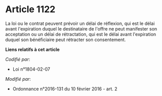 # Article 1122

La loi ou le contrat peuvent prévoir un délai de réflexion, qui est le délai avant l'expiration duquel le destinataire de
l'offre ne peut manifester son acceptation ou un délai de rétractation, qui est le délai avant l'expiration duquel son
bénéficiaire peut rétracter son consentement.

**Liens relatifs à cet article**

_Codifié par_:

  - Loi n°1804-02-07

_Modifié par_:

  - Ordonnance n°2016-131 du 10 février 2016 - art. 2
